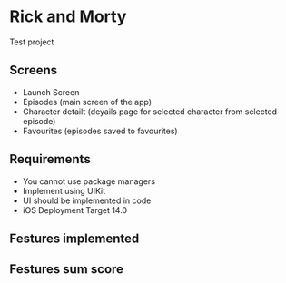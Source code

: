 # Rick and Morty

Test project

## Screens

- Launch Screen
- Episodes (main screen of the app)
- Character detailt (deyails page for selected character from selected episode)
- Favourites (episodes saved to favourites)

## Requirements

- You cannot use package managers
- Implement using UIKit
- UI should be implemented in code
- iOS Deployment Target 14.0

## Festures implemented

## Festures sum score
